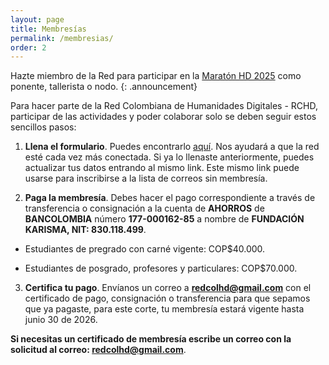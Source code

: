 ```yaml
---
layout: page
title: Membresías
permalink: /membresias/
order: 2
---
```


Hazte miembro de la Red para participar en la [Maratón HD 2025](https://rchd.com.co/maraton/) como ponente, tallerista o nodo.
{: .announcement}

Para hacer parte de la Red Colombiana de Humanidades Digitales - RCHD, participar de las actividades y poder colaborar solo se deben seguir estos sencillos pasos:

1.  **Llena el formulario**. Puedes encontrarlo [aquí](https://forms.gle/jksrh8ncfQQ7UgSaA). Nos ayudará a que la red esté cada vez más conectada. Si ya lo llenaste anteriormente, puedes actualizar tus datos entrando al mismo link. Este mismo link puede usarse para inscribirse a la lista de correos sin membresía.

2. **Paga la membresía**. Debes hacer el pago correspondiente a través de transferencia o consignación a la cuenta de **AHORROS** de **BANCOLOMBIA** número **177-000162-85** a nombre de **FUNDACIÓN KARISMA, NIT: 830.118.499**.

- Estudiantes de pregrado con carné vigente: COP$40.000.

- Estudiantes de posgrado, profesores y particulares: COP$70.000.

3. **Certifica tu pago**. Envíanos un correo a **redcolhd@gmail.com** con el certificado de pago, consignación o transferencia para que sepamos que ya pagaste, para este corte, tu membresía estará vigente hasta junio 30 de 2026.

**Si necesitas un certificado de membresía escribe un correo con la solicitud al correo: redcolhd@gmail.com**.
